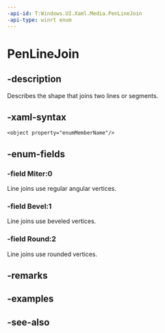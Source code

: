 ```yaml
---
-api-id: T:Windows.UI.Xaml.Media.PenLineJoin
-api-type: winrt enum
---
```


<!-- Enumeration syntax
public enum Windows.UI.Xaml.Media.PenLineJoin : int
-->

# PenLineJoin

## -description
Describes the shape that joins two lines or segments.



## -xaml-syntax
```xaml
<object property="enumMemberName"/>
```


## -enum-fields
### -field Miter:0
Line joins use regular angular vertices.

### -field Bevel:1
Line joins use beveled vertices.

### -field Round:2
Line joins use rounded vertices.


## -remarks

## -examples

## -see-also
